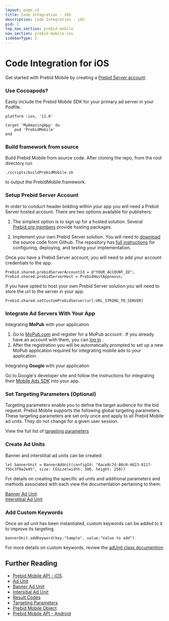```yaml
---
layout: page_v2
title: Code Integration - iOS
description: Code Integration - iOS
pid: 1
top_nav_section: prebid-mobile
nav_section: prebid-mobile-ios
sidebarType: 2
---
```





# Code Integration for iOS

Get started with Prebid Mobile by creating a [Prebid Server account]({{site.github.url}}/prebid-mobile/prebid-mobile-pbs.html).

### Use Cocoapods?

Easily include the Prebid Mobile SDK for your primary ad server in your Podfile.

```
platform :ios, '11.0'

target 'MyAmazingApp' do
    pod 'PrebidMobile'
end
```

### Build framework from source

Build Prebid Mobile from source code. After cloning the repo, from the root directory run

```
./scripts/buildPrebidMobile.sh
```
to output the PrebidMobile.framework.

### Setup Prebid Server Account

In order to conduct header bidding within your app you will need a Prebid Server hosted account. There are two options available for publishers: 

1. The simplest option is to sign up for a hosted solution. Several [Prebid.org members](/prebid-server/hosted-servers.html) provide hosting packages. 

2. Implement your own Prebid Server solution. You will need to [download](https://github.com/prebid/prebid-server) the source code from Github. The repository has [full instructions](https://github.com/prebid/prebid-server/tree/master/docs/developers) for configuring, deploying, and testing your implementation. 

Once you have a Prebid Server account, you will need to add your account credentials to the app. 

```
Prebid.shared.prebidServerAccountId = @"YOUR_ACCOUNT_ID";
Prebid.shared.prebidServerHost = PrebidHostAppnexus;
```
If you have opted to host your own Prebid Server solution you will need to store the url to the server in your app. 

```
Prebid.shared.setCustomPrebidServer(url:URL_STRING_TO_SERVER)
```


### Integrate Ad Servers With Your App

Integrating **MoPub** with your application
1.  Go to [MoPub.com](https://app.mopub.com/account/register/) and  register for a MoPub account . If you already have an account with them, you can [log in](https://app.mopub.com/account/login/) . 
2.  After the registration you will be automatically prompted to set up a new MoPub application required for integrating mobile ads to your application.

Integrating **Google** with your application   

Go to Google's developer site and follow the instructions for integrating their [Mobile Ads SDK](https://developers.google.com/ad-manager/mobile-ads-sdk/ios/quick-start) into your app.

### Set Targeting Parameters (Optional)

Targeting parameters enable you to define the target audience for the bid request. Prebid Mobile supports the following global targeting parameters. These targeting parameters are set only once and apply to all Prebid Mobile ad units. They do not change for a given user session.

View the full list of [targeting parameters](/prebid-mobile/pbm-api/iOS/pbm-targeting-ios.html)

### Create Ad Units
Banner and interstitial ad units can be created: 

```
let bannerUnit = BannerAdUnit(configId: "6ace8c7d-88c0-4623-8117-75bc3f0a2e45", size: CGSize(width: 300, height: 250))
```
For details on creating the specific ad units and additional parameters and methods associated with each view the documentation pertaining to them: 

[Banner Ad Unit](/prebid-mobile/pbm-api/iOS/pbm-bannerad-ios.html)  
[Interstitial Ad Unit](/prebid-mobile/pbm-api/iOS/pbm-interstitial-ad-ios.html)

### Add Custom Keywords

Once an ad unit has been instantiated, custom keywords can be added to it to improve its targeting.  

```
bannerUnit.addKeyword(key:"Sample", value:"Value to add")
```
For more details on custom keywords, review the [adUnit class documention](/prebid-mobile/pbm-api/ios/pbm-adunit-ios.html)

## Further Reading

- [Prebid Mobile API - iOS]({{site.baseurl}}/prebid-mobile/pbm-api/ios/pbm-api-iOS.html)
- [Ad Unit]({{site.baseurl}}/prebid-mobile/pbm-api/ios/pbm-adunit-ios.html)
- [Banner Ad Unit]({{site.baseurl}}/prebid-mobile/pbm-api/ios/pbm-bannerad-ios.html)
- [Intersitial Ad Unit]({{site.baseurl}}/prebid-mobile/pbm-api/ios/pbm-interstitial-ad-ios.html)
- [Result Codes]({{site.baseurl}}/prebid-mobile/pbm-api/ios/pbm-api-result-codes-ios.html)
- [Targeting Parameters]({{site.baseurl}}/prebid-mobile/pbm-api/ios/pbm-targeting-ios.html)
- [Prebid Mobile Object]({{site.baseurl}}/prebid-mobile/pbm-api/ios/prebidmobile-object-ios.html)
- [Prebid Mobile API - Android]({{site.baseurl}}/prebid-mobile/pbm-api/android/pbm-api-android.html)